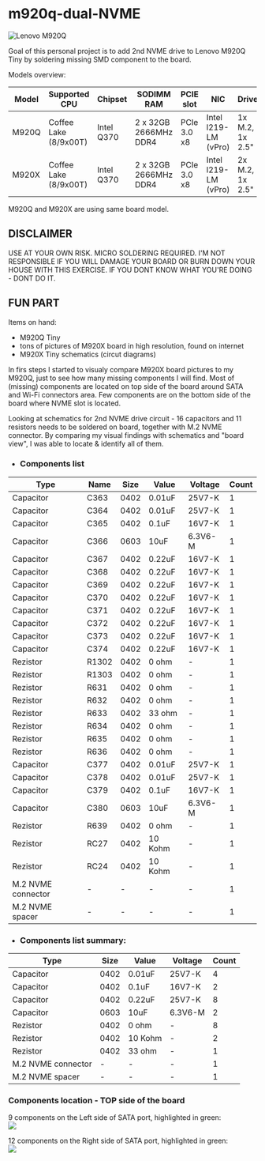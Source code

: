 # m920q-dual-NVME

![Lenovo M920Q](https://github.com/badger707/m920q-dual-NVME/blob/main/pictures/20180508_lenovo_tiny.jpg)

Goal of this personal project is to add 2nd NVME drive to Lenovo M920Q Tiny by soldering missing SMD component to the board.

Models overview:

| Model | Supported CPU | Chipset | SODIMM RAM | PCIE slot | NIC | Drives| Board Model|
|-------|-----------------------|------------|-----------------------|-------------|----------------------|-----------------|----------------------|
| M920Q | Coffee Lake (8/9x00T) | Intel Q370 | 2 x 32GB 2666MHz DDR4 | PCIe 3.0 x8 | Intel l219-LM (vPro) | 1x M.2, 1x 2.5" | IQ3XOIL Q370 NM-B551 |
| M920X | Coffee Lake (8/9x00T) | Intel Q370 | 2 x 32GB 2666MHz DDR4 | PCIe 3.0 x8 | Intel l219-LM (vPro) | 2x M.2, 1x 2.5" | IQ3XOIL Q370 NM-B551 |

M920Q and M920X are using same board model.


## DISCLAIMER
USE AT YOUR OWN RISK. MICRO SOLDERING REQUIRED. I'M NOT RESPONSIBLE IF YOU WILL DAMAGE YOUR BOARD OR BURN DOWN YOUR HOUSE WITH THIS EXERCISE. IF YOU DONT KNOW WHAT YOU'RE DOING - DONT DO IT.

## FUN PART

Items on hand:
* M920Q Tiny
* tons of pictures of M920X board in high resolution, found on internet
* M920X Tiny schematics (circut diagrams)

In firs steps I started to visualy compare M920X board pictures to my M920Q, just to see how many missing components I will find.
Most of (missing) components are located on top side of the board around SATA and Wi-Fi connectors area.
Few components are on the bottom side of the board where NVME slot is located.

Looking at schematics for 2nd NVME drive circuit - 16 capacitors and 11 resistors needs to be soldered on board, together with M.2 NVME connector.
By comparing my visual findings with schematics and "board view", I was able to locate & identify all of them.

* ### Components list
| Type | Name | Size | Value | Voltage | Count |
|-----------|--------|-------|--------|----------|---|
| Capacitor | C363 | 0402 | 0.01uF | 25V7-K | 1 |
| Capacitor | C364 | 0402 | 0.01uF | 25V7-K | 1 |
| Capacitor | C365 | 0402 | 0.1uF | 16V7-K | 1 |
| Capacitor | C366 | 0603 | 10uF | 6.3V6-M | 1 |
| Capacitor | C367 | 0402 | 0.22uF | 16V7-K | 1 |
| Capacitor | C368 | 0402 | 0.22uF | 16V7-K | 1 |
| Capacitor | C369 | 0402 | 0.22uF | 16V7-K | 1 |
| Capacitor | C370 | 0402 | 0.22uF | 16V7-K | 1 |
| Capacitor | C371 | 0402 | 0.22uF | 16V7-K | 1 |
| Capacitor | C372 | 0402 | 0.22uF | 16V7-K | 1 |
| Capacitor | C373 | 0402 | 0.22uF | 16V7-K | 1 |
| Capacitor | C374 | 0402 | 0.22uF | 16V7-K | 1 |
| Rezistor | R1302 | 0402 | 0 ohm | - | 1 |
| Rezistor | R1303 | 0402 | 0 ohm | - | 1 |
| Rezistor | R631 | 0402 | 0 ohm | - | 1 |
| Rezistor | R632 | 0402 | 0 ohm | - | 1 |
| Rezistor | R633 | 0402 | 33 ohm | - | 1 |
| Rezistor | R634 | 0402 | 0 ohm | - | 1 |
| Rezistor | R635 | 0402 | 0 ohm | - | 1 |
| Rezistor | R636 | 0402 | 0 ohm | - | 1 |
| Capacitor | C377 | 0402 | 0.01uF | 25V7-K | 1 |
| Capacitor | C378 | 0402 | 0.01uF | 25V7-K | 1 |
| Capacitor | C379 | 0402 | 0.1uF | 16V7-K | 1 |
| Capacitor | C380 | 0603 | 10uF | 6.3V6-M | 1 |
| Rezistor | R639 | 0402 | 0 ohm | - | 1 |
| Rezistor | RC27 | 0402 | 10 Kohm | - | 1 |
| Rezistor | RC24 | 0402 | 10 Kohm | - | 1 |
| M.2 NVME connector | - | - | - | - | 1 |
| M.2 NVME spacer | - | - | - | - | 1 |

* ### Components list summary:
| Type | Size | Value | Voltage | Count |
|-----------|-------|--------|----------|---|
| Capacitor | 0402 | 0.01uF | 25V7-K | 4 |
| Capacitor | 0402 | 0.1uF | 16V7-K | 2 |
| Capacitor | 0402 | 0.22uF | 25V7-K | 8 |
| Capacitor | 0603 | 10uF | 6.3V6-M | 2 |
| Rezistor | 0402 | 0 ohm | - | 8 |
| Rezistor | 0402 | 10 Kohm | - | 2 |
| Rezistor | 0402 | 33 ohm | - | 1 |
| M.2 NVME connector | - | - | - | 1 |
| M.2 NVME spacer | - | - | - | 1 |

### Components location - TOP side of the board

9 components on the Left side of SATA port, highlighted in green:<br>
![](https://github.com/badger707/m920q-dual-NVME/blob/main/pictures/IMG_5877_x.png)

12 components on the Right side of SATA port, highlighted in green:<br>
![](https://github.com/badger707/m920q-dual-NVME/blob/main/pictures/IMG_5878_x.png)
